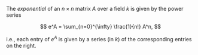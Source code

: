 The *exponential* of an $n\times n$ matrix $A$ over a field $k$ is given by the power series

$$
e^A = \sum_{n=0}^{\infty} \frac{1}{n!} A^n,
$$

i.e., each entry of $e^A$ is given by a series (in $k$) of the corresponding entries on the right.
